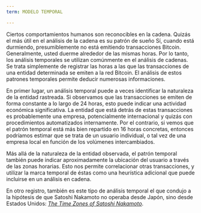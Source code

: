 ```yaml
---
term: MODELO TEMPORAL

---
```

Ciertos comportamientos humanos son reconocibles en la cadena. Quizás el más útil en el análisis de la cadena es su patrón de sueño Sí, cuando está durmiendo, presumiblemente no está emitiendo transacciones Bitcoin. Generalmente, usted duerme alrededor de las mismas horas. Por lo tanto, los análisis temporales se utilizan comúnmente en el análisis de cadenas. Se trata simplemente de registrar las horas a las que las transacciones de una entidad determinada se emiten a la red Bitcoin. El análisis de estos patrones temporales permite deducir numerosas informaciones.

En primer lugar, un análisis temporal puede a veces identificar la naturaleza de la entidad rastreada. Si observamos que las transacciones se emiten de forma constante a lo largo de 24 horas, esto puede indicar una actividad económica significativa. La entidad que está detrás de estas transacciones es probablemente una empresa, potencialmente internacional y quizás con procedimientos automatizados internamente. Por el contrario, si vemos que el patrón temporal está más bien repartido en 16 horas concretas, entonces podríamos estimar que se trata de un usuario individual, o tal vez de una empresa local en función de los volúmenes intercambiados.

Más allá de la naturaleza de la entidad observada, el patrón temporal también puede indicar aproximadamente la ubicación del usuario a través de las zonas horarias. Esto nos permite correlacionar otras transacciones, y utilizar la marca temporal de éstas como una heurística adicional que puede incluirse en un análisis en cadena.

En otro registro, también es este tipo de análisis temporal el que condujo a la hipótesis de que Satoshi Nakamoto no operaba desde Japón, sino desde Estados Unidos: [_The Time Zones of Satoshi Nakamoto_](https://medium.com/@insearchofsatoshi/the-time-zones-of-satoshi-nakamoto-aa40f035178f).